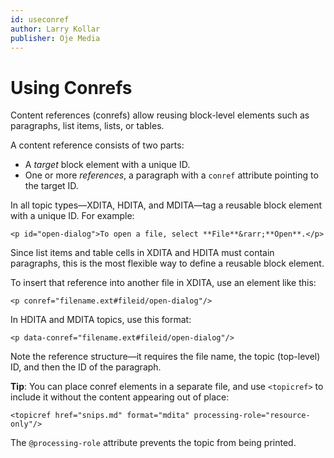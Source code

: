 ```yaml
---
id: useconref
author: Larry Kollar
publisher: Oje Media
---
```


# Using Conrefs

Content references (conrefs) allow reusing block-level elements
such as paragraphs, list items, lists, or tables.

A content reference consists of two parts:

* A *target* block element with a unique ID.
* One or more *references*,
  a paragraph with a `conref` attribute pointing to the target ID.

In all topic types—XDITA, HDITA, and MDITA—tag a reusable block element with a unique ID.
For example:

    <p id="open-dialog">To open a file, select **File**&rarr;**Open**.</p>

Since list items and table cells in XDITA and HDITA must contain paragraphs,
this is the most flexible way to define a reusable block element.

To insert that reference into another file in XDITA, use an element like this:

    <p conref="filename.ext#fileid/open-dialog"/>

In HDITA and MDITA topics, use this format:

    <p data-conref="filename.ext#fileid/open-dialog"/>

<p data-conref="0_reuse.md#reusesnips/htmlinmd"/>

Note the reference structure—it requires the file name, the topic (top-level) ID,
and then the ID of the paragraph.<!-- why the eff they didn't use Xinclude for this... -->

**Tip**: You can place conref elements in a separate file,
and use `<topicref>` to include it without the content appearing out of place:

    <topicref href="snips.md" format="mdita" processing-role="resource-only"/>

The `@processing-role` attribute prevents the topic from being printed.
